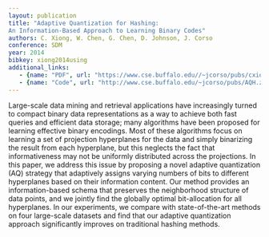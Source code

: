 ```yaml
---
layout: publication
title: "Adaptive Quantization for Hashing:
An Information-Based Approach to Learning Binary Codes"
authors: C. Xiong, W. Chen, G. Chen, D. Johnson, J. Corso
conference: SDM
year: 2014
bibkey: xiong2014using
additional_links:
   - {name: "PDF", url: "https://www.cse.buffalo.edu//~jcorso/pubs/cxiong_SDM2014_adahash.pdf"}
   - {name: "Code", url: "http://www.cse.buffalo.edu/~jcorso/pubs/AQH.zip"}
---
```

Large-scale data mining and retrieval applications have
increasingly turned to compact binary data representations
as a way to achieve both fast queries and efficient
data storage; many algorithms have been proposed for
learning effective binary encodings. Most of these algorithms
focus on learning a set of projection hyperplanes
for the data and simply binarizing the result from each
hyperplane, but this neglects the fact that informativeness
may not be uniformly distributed across the projections.
In this paper, we address this issue by proposing
a novel adaptive quantization (AQ) strategy that
adaptively assigns varying numbers of bits to different
hyperplanes based on their information content. Our
method provides an information-based schema that preserves
the neighborhood structure of data points, and
we jointly find the globally optimal bit-allocation for
all hyperplanes. In our experiments, we compare with
state-of-the-art methods on four large-scale datasets
and find that our adaptive quantization approach significantly
improves on traditional hashing methods.
